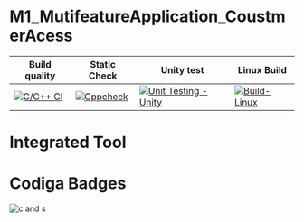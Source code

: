 # M1_MutifeatureApplication_CoustmerAcess


| Build quality | Static Check | Unity test | Linux Build |
| ------------- | ------------ |  ---------- | ----------- |
| [![C/C++ CI](https://github.com/Harshitha199928/M1_MutifeatureApplication_App/actions/workflows/c-cpp.yml/badge.svg)](https://github.com/Harshitha199928/M1_MutifeatureApplication_App/actions/workflows/c-cpp.yml) | [![Cppcheck](https://github.com/Harshitha199928/M1_MutifeatureApplication_App/actions/workflows/Static-check.yml/badge.svg)](https://github.com/Harshitha199928/M1_MutifeatureApplication_App/actions/workflows/Static-check.yml) | [![Unit Testing - Unity](https://github.com/Harshitha199928/M1_MutifeatureApplication_App/actions/workflows/Unity.yml/badge.svg)](https://github.com/Harshitha199928/M1_MutifeatureApplication_App/actions/workflows/Unity.yml) | [![Build-Linux](https://github.com/Harshitha199928/M1_MutifeatureApplication_App/actions/workflows/Build-linux.yml/badge.svg)](https://github.com/Harshitha199928/M1_MutifeatureApplication_App/actions/workflows/Build-linux.yml) |

 # Integrated Tool
 
 # Codiga Badges
 
 ![c and s](https://user-images.githubusercontent.com/55775183/154628666-13e3df1f-d15d-44cd-9f22-6fcc21b0fae2.png)

